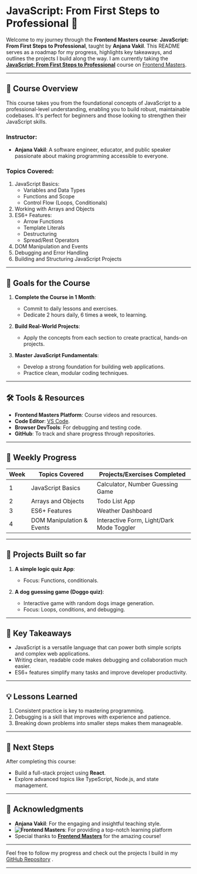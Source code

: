 # JavaScript: From First Steps to Professional 🚀

Welcome to my journey through the **Frontend Masters course**: **JavaScript: From First Steps to Professional**, taught by **Anjana Vakil**. This README serves as a roadmap for my progress, highlights key takeaways, and outlines the projects I build along the way.
I am currently taking the **[JavaScript: From First Steps to Professional](https://frontendmasters.com/courses/javascript-first-steps/)** course on [Frontend Masters](https://github.com/FrontendMasters).

---

## 🎯 Course Overview

This course takes you from the foundational concepts of JavaScript to a professional-level understanding, enabling you to build robust, maintainable codebases. It's perfect for beginners and those looking to strengthen their JavaScript skills.

### Instructor:
- **Anjana Vakil**: A software engineer, educator, and public speaker passionate about making programming accessible to everyone.

### Topics Covered:
1. JavaScript Basics:
   - Variables and Data Types
   - Functions and Scope
   - Control Flow (Loops, Conditionals)
2. Working with Arrays and Objects
3. ES6+ Features:
   - Arrow Functions
   - Template Literals
   - Destructuring
   - Spread/Rest Operators
4. DOM Manipulation and Events
5. Debugging and Error Handling
6. Building and Structuring JavaScript Projects

---

## 📌 Goals for the Course

1. **Complete the Course in 1 Month**:
   - Commit to daily lessons and exercises.
   - Dedicate 2 hours daily, 6 times a week, to learning.

2. **Build Real-World Projects**:
   - Apply the concepts from each section to create practical, hands-on projects.

3. **Master JavaScript Fundamentals**:
   - Develop a strong foundation for building web applications.
   - Practice clean, modular coding techniques.

---

## 🛠️ Tools & Resources

- **Frontend Masters Platform**: Course videos and resources.
- **Code Editor**: [VS Code](https://code.visualstudio.com/).
- **Browser DevTools**: For debugging and testing code.
- **GitHub**: To track and share progress through repositories.

---

## 📅 Weekly Progress

| Week | Topics Covered                | Projects/Exercises Completed            |
|------|--------------------------------|-----------------------------------------|
| 1    | JavaScript Basics             | Calculator, Number Guessing Game       |
| 2    | Arrays and Objects            | Todo List App                          |
| 3    | ES6+ Features                 | Weather Dashboard                      |
| 4    | DOM Manipulation & Events     | Interactive Form, Light/Dark Mode Toggler |

---

## 📂 Projects Built so far

1. **A simple logic quiz App**:
   - Focus: Functions, conditionals.

2. **A dog guessing game (Doggo quiz)**:
   - Interactive game with random dogs image generation.
   - Focus: Loops, conditions, and debugging.

---

## 🔑 Key Takeaways

- JavaScript is a versatile language that can power both simple scripts and complex web applications.
- Writing clean, readable code makes debugging and collaboration much easier.
- ES6+ features simplify many tasks and improve developer productivity.

---

## 💡 Lessons Learned

1. Consistent practice is key to mastering programming.
2. Debugging is a skill that improves with experience and patience.
3. Breaking down problems into smaller steps makes them manageable.

---

## 🚀 Next Steps

After completing this course:
- Build a full-stack project using **React**.
- Explore advanced topics like TypeScript, Node.js, and state management.

---

## 🙌 Acknowledgments

- **Anjana Vakil**: For the engaging and insightful teaching style.
- **![Frontend Masters](https://img.shields.io/badge/Frontend%20Masters-Course-red?style=flat&logo=FrontendMasters)**: For providing a top-notch learning platform
- Special thanks to **[Frontend Masters](https://github.com/FrontendMasters)** for the amazing course!

---

Feel free to follow my progress and check out the projects I build in my [GitHub Repository](https://github.com/NecheyGrace/FrontendMasters/) .

---

